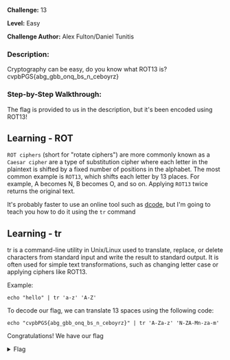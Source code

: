 **Challenge:** 13

**Level:** Easy

**Challenge Author:** Alex Fulton/Daniel Tunitis

### Description: 
Cryptography can be easy, do you know what ROT13 is? cvpbPGS{abg_gbb_onq_bs_n_ceboyrz}

### Step-by-Step Walkthrough:
The flag is provided to us in the description, but it's been encoded using ROT13!

## Learning - ROT
`ROT ciphers` (short for "rotate ciphers") are more commonly known as a `Caesar cipher` are a type of substitution cipher where each letter in the plaintext is shifted by a fixed number of positions in the alphabet. The most common example is `ROT13`, which shifts each letter by 13 places. For example, A becomes N, B becomes O, and so on. Applying `ROT13` twice returns the original text.

It's probably faster to use an online tool such as [dcode](https://www.dcode.fr/caesar-cipher), but I'm going to teach you how to do it using the `tr` command

## Learning - tr
tr is a command-line utility in Unix/Linux used to translate, replace, or delete characters from standard input and write the result to standard output. It is often used for simple text transformations, such as changing letter case or applying ciphers like ROT13.

Example:

`echo "hello" | tr 'a-z' 'A-Z'`

To decode our flag, we can translate 13 spaces using the following code:

`echo "cvpbPGS{abg_gbb_onq_bs_n_ceboyrz}" | tr 'A-Za-z' 'N-ZA-Mn-za-m'`

Congratulations! We have our flag

<details><summary>Flag</summary>
    <pre>
    picoCTF{not_too_bad_of_a_problem}
    </pre>
   </details>
